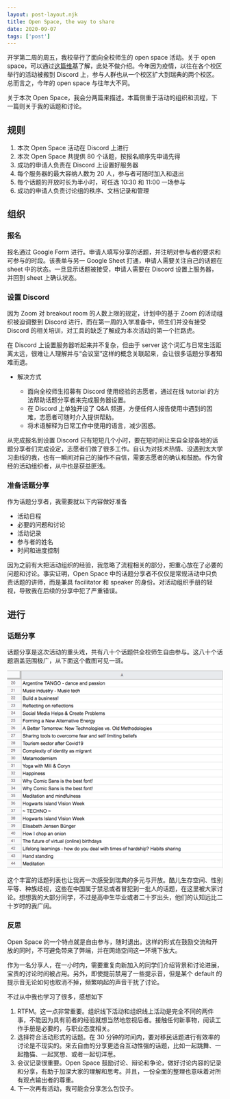 ```yaml
---
layout: post-layout.njk 
title: Open Space, the way to share
date: 2020-09-07
tags: ['post']
---
```

<!-- Excerpt start -->
开学第二周的周五，我校举行了面向全校师生的 open space 活动。关于 open space，可以通过[这篇维基](https://en.wikipedia.org/wiki/Open_Space_Technology)了解，此处不做介绍。今年因为疫情，以往在各个校区举行的活动被搬到 Discord 上，参与人群也从一个校区扩大到瑞典的两个校区。总而言之，今年的 open space 与往年大不同。

关于本次 Open Space，我会分两篇来描述。本篇侧重于活动的组织和流程，下一篇则关于我的话题和讨论。
<!-- Excerpt end -->

## 规则

1. 本次 Open Space 活动在 Discord 上进行
2. 本次 Open Space 共提供 80 个话题，按报名顺序先申请先得
3. 成功的申请人负责在 Discord 上设置好服务器
4. 每个服务器的最大容纳人数为 20 人，参与者可随时加入和退出
5. 每个话题的开放时长为半小时，可任选 10:30 和 11:00 一场参与
6. 成功的申请人负责讨论组的秩序、文档记录和管理

## 组织

### 报名

报名通过 Google Form 进行。申请人填写分享的话题，并注明对参与者的要求和可参与的时段。该表单与另一 Google Sheet 打通，申请人需要关注自己的话题在 sheet 中的状态。一旦显示话题被接受，申请人需要在 Discord 设置上服务器，并回到 sheet 上确认状态。

### 设置 Discord 

因为 Zoom 对 breakout room 的人数上限的规定，计划中的基于 Zoom 的活动组织被迫调整到 Discord 进行，而在第一周的入学准备中，师生们并没有接受 Discord 的相关培训，对工具的缺乏了解成为本次活动的第一个拦路虎。

在 Discord 上设置服务器听起来并不复杂，但由于 server 这个词汇与日常生活距离太远，很难让人理解并与“会议室”这样的概念关联起来，会让很多话题分享者知难而退。

- 解决方式

	- 面向全校师生招募有 Discord 使用经验的志愿者，通过在线 tutorial 的方法帮助话题分享者来完成服务器设置。
	- 在 Discord 上单独开设了 Q&A 频道，方便任何人报告使用中遇到的困难，志愿者可随时介入提供帮助。
	- 将术语解释为日常工作中使用的语言，减少困惑。

从完成报名到设置 Discord 只有短短几个小时，要在短时间让来自全球各地的话题分享者们完成设定，志愿者们做了很多工作。自认为对技术热情、没遇到太大学习曲线的我，也有一瞬间对自己的操作不自信，需要志愿者的确认和鼓励。作为曾经的活动组织者，从中也是获益匪浅。
	
### 准备话题分享

作为话题分享者，我需要就以下内容做好准备

- 活动日程
- 必要的问题和讨论
- 活动记录
- 参与者的姓名
- 时间和进度控制

因为之前有大把活动组织的经验，我忽略了流程相关的部分，把重心放在了必要的问题和讨论。事实证明，Open Space 中的话题分享者不仅仅是常规活动中只负责话题的讲师，而是兼具 facilitator 和 speaker 的身份。对活动组织手册的轻视，导致我在后续的分享中犯了严重错误。

## 进行

### 话题分享

话题分享是这次活动的重头戏，共有八十个话题供全校师生自由参与。这八十个话题涵盖范围极广，从下面这个截图可见一斑。

![](open-space-topic-list.png)

这个丰富的话题列表也让我再一次感受到瑞典的多元与开放。酷儿生存空间、性别平等、种族歧视，这些在中国属于禁忌或者冒犯到一批人的话题，在这里被大家讨论。想想我的大部分同学，不过是高中生毕业或者二十岁出头，他们的认知远比二十岁时的我广阔。


### 反思

Open Space 的一个特点就是自由参与，随时退出。这样的形式在鼓励交流和开放的同时，不可避免带来了弊端，并在网络空间这一环境下放大。

作为一名分享人，在一小时内，需要重复向新加入的同学们介绍背景和讨论进展，宝贵的讨论时间被占用。另外，即使提前禁用了一些提示音，但是某个 default 的提示音无论如何也取消不掉，频繁响起的声音干扰了讨论。

不过从中我也学习了很多，感想如下

1.  RTFM。这一点非常重要。组织线下活动和组织线上活动是完全不同的两件事，不能因为具有前者的经验就想当然地忽视后者。接触任何新事物，阅读工作手册是必要的，与职业态度相关。
2. 选择符合活动形式的话题。在 30 分钟的时间内，要对移民话题进行有效率的讨论是不现实的。来去自由的分享更适合互动性强的话题，比如一起跳舞、一起撸猫、一起冥想、或者一起切洋葱。
3. 会议记录很重要。Open Space 鼓励讨论、辩论和争论，做好讨论内容的记录和分享，有助于加深大家的理解和思考。并且，一份全面的整理也意味着对所有观点输出者的尊重。
4. 下一次再有活动，我可能会分享怎么包饺子。






	




